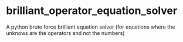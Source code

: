 # brilliant_operator_equation_solver
A python brute force brilliant equation solver (for equations where the unknows are the operators and not the numbers)
